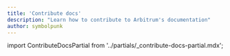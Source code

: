 ```yaml
---
title: 'Contribute docs'
description: "Learn how to contribute to Arbitrum's documentation"
author: symbolpunk
---
```


import ContributeDocsPartial from '../partials/_contribute-docs-partial.mdx';

<ContributeDocsPartial />
